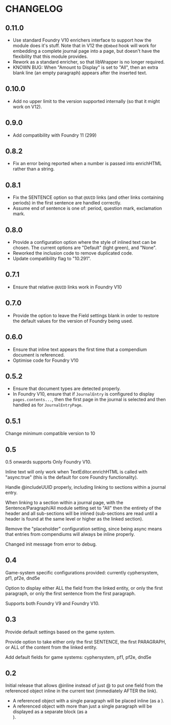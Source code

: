 # CHANGELOG

## 0.11.0

- Use standard Foundry V10 enrichers interface to support how the module does it's stuff. Note that in V12 the `@Embed` hook will work for embedding a complete journal page into a page, but doesn't have the flexibility that this module provides.
- Rework as a standard enricher, so that libWrapper is no longer required.
- KNOWN BUG: When "Amount to Display" is set to "All", then an extra blank line (an empty paragraph) appears after the inserted text.

## 0.10.0

- Add no upper limit to the version supported internally (so that it might work on V12).

## 0.9.0

- Add compatibility with Foundry 11 (299)

## 0.8.2

- Fix an error being reported when a number is passed into enrichHTML rather than a string.

## 0.8.1

- Fix the SENTENCE option so that `@UUID` links (and other links containing periods) in the first sentence are handled correctly.
- Assume end of sentence is one of: period, question mark, exclamation mark.

## 0.8.0

- Provide a configuration option where the style of inlined text can be chosen. The current options are "Default" (light green), and "None".
- Reworked the inclusion code to remove duplicated code.
- Update compatibility flag to "10.291".

## 0.7.1

- Ensure that relative `@UUID` links work in Foundry V10

## 0.7.0

- Provide the option to leave the Field settings blank in order to restore the default values for the version of Foundry being used.

## 0.6.0

- Ensure that inline text appears the first time that a compendium document is referenced.
- Optimise code for Foundry V10

## 0.5.2

- Ensure that document types are detected properly.
- In Foundry V10, ensure that if `JournalEntry` is configured to display `pages.contents...`, then the first page in the journal is selected and then handled as for `JournalEntryPage`.

## 0.5.1

Change minimum compatible version to 10

## 0.5

0.5 onwards supports Only Foundry V10.

Inline text will only work when TextEditor.enrichHTML is called with "async:true" (this is the default for core Foundry functionality).

Handle @includeUUID properly, including linking to sections within a journal entry.

When linking to a section within a journal page, with the Sentence/Paragraph/All module setting set to "All" then the entirety of the header and all sub-sections will be inlined (sub-sections are read until a header is found at the same level or higher as the linked section).

Remove the "placeholder" configuration setting, since being async means that entries from compendiums will always be inline properly.

Changed init message from error to debug.

## 0.4

Game-system specific configurations provided: currently cyphersystem, pf1, pf2e, dnd5e

Option to display either ALL the field from the linked entity, or only the first paragraph, or only the first sentence from the first paragraph.

Supports both Foundry V9 and Foundry V10.

## 0.3

Provide default settings based on the game system.

Provide option to take either only the first SENTENCE, the first PARAGRAPH, or ALL of the content from the linked entity.

Add default fields for game systems: cyphersystem, pf1, pf2e, dnd5e

## 0.2

Initial release that allows @inline<Document> instead of just @<Document> to put one field from the referenced object inline in the current text (immediately AFTER the link).

- A referenced object with a single paragraph will be placed inline (as a <span>).
- A referenced object with more than just a single paragraph will be displayed as a separate block (as a <div>).